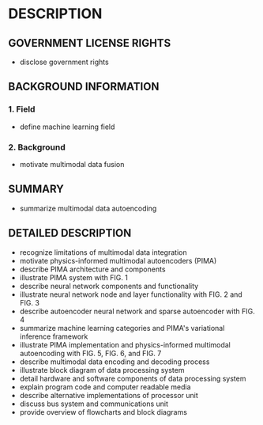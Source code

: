 # DESCRIPTION

## GOVERNMENT LICENSE RIGHTS

- disclose government rights

## BACKGROUND INFORMATION

### 1. Field

- define machine learning field

### 2. Background

- motivate multimodal data fusion

## SUMMARY

- summarize multimodal data autoencoding

## DETAILED DESCRIPTION

- recognize limitations of multimodal data integration
- motivate physics-informed multimodal autoencoders (PIMA)
- describe PIMA architecture and components
- illustrate PIMA system with FIG. 1
- describe neural network components and functionality
- illustrate neural network node and layer functionality with FIG. 2 and FIG. 3
- describe autoencoder neural network and sparse autoencoder with FIG. 4
- summarize machine learning categories and PIMA's variational inference framework
- illustrate PIMA implementation and physics-informed multimodal autoencoding with FIG. 5, FIG. 6, and FIG. 7
- describe multimodal data encoding and decoding process
- illustrate block diagram of data processing system
- detail hardware and software components of data processing system
- explain program code and computer readable media
- describe alternative implementations of processor unit
- discuss bus system and communications unit
- provide overview of flowcharts and block diagrams

